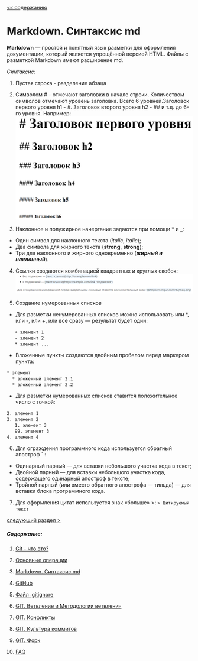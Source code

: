 [<к содержанию](./readme.md)

# Markdown. Cинтаксис md

**Markdown** — простой и понятный язык разметки для оформления документации, который является упрощённой версией HTML. Файлы с разметкой Markdown имеют расширение md.

*Синтаксис:*

1. Пустая строка - разделение абзаца

2. Символом #  - отмечают заголовки в начале строки. Количеством символов отмечают уровень заголовка. Всего 6 уровней.Заголовок первого уровня h1 - #. Заголовок второго уровня h2 - ## и т.д. до 6-го уровня. Например:
![](./assets/header.png)

3. Наклонное и полужирное начертание задаются при помощи * и _:
- Один символ для наклонного текста (_italic_, *italic*);
- Два символа для жирного текста (__strong__, **strong**);
- Три для наклонного и жирного одновременно (***жирный и наклонный***).

4. Ссылки создаются комбинацией квадратных и круглых скобок:
![](./assets/link.png)

5. Создание нумерованных списков
-  Для разметки ненумерованных списков можно использовать или *, или -, или +, или всё сразу — результат будет один: 
```bush=
   + элемент 1
   - элемент 2
   * элемент ...
```
- Вложенные пункты создаются двойным пробелом перед маркером пункта:
```bush=
* элемент 
  * вложенный элемент 2.1
  * вложенный элемент 2.2
  ```
- Для разметки нумерованных списков ставится положительное число с точкой:
```bush=
2. элемент 1
3. элемент 2
   1. элемент 3
   99. элемент 3
4. элемент 4
```

6. Для ограждения программного кода используется обратный апостроф ` :
- Одинарный парный — для вставки небольшого участка кода в текст;
- Двойной парный — для вставки небольшого участка кода, содержащего одинарный апостроф в тексте;
- Тройной парный (или вместо обратного апострофа — тильда) — для вставки блока программного кода.

7. Для оформления цитат используется знак «больше» >: `> Цитируемый текст`

[следующий раздел >](./github.md)

##### Содержание: 
1. [Git - что это?](./what%20is%20it.md "Жми смелее")

2. [Основные операции](./basic%20operations.md "Кликни")

3. [Markdown. Синтаксис md](./markdown.md "Смелее")

4. [GitHub](./github.md)

5. [Файл .gitignore](./aboutgitignore.md)

6. [GIT. Ветвление и Методологии ветвления](./branch.md)

7. [GIT. Конфликты](./conflikt.md)

8. [GIT. Культура коммитов](./cultere%20commit.md)

9. [GIT. Форк](./fork.md)

10. [FAQ](./faq.md)